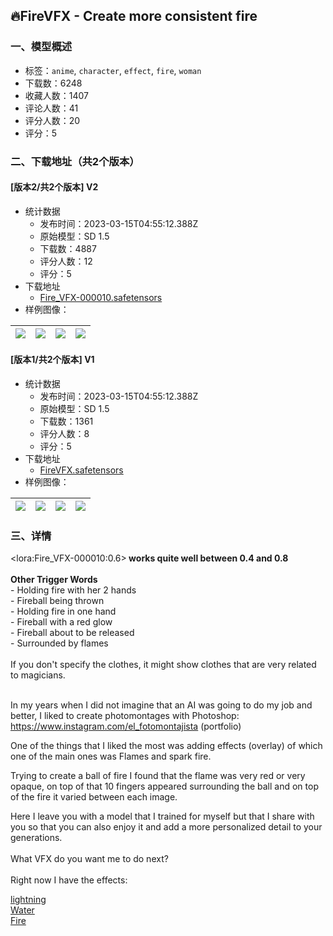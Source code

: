 ## 🔥FireVFX - Create more consistent fire
### 一、模型概述

- 标签：`anime`, `character`, `effect`, `fire`, `woman`
- 下载数：6248
- 收藏人数：1407
- 评论人数：41
- 评分人数：20
- 评分：5

### 二、下载地址（共2个版本）

#### [版本2/共2个版本] V2

- 统计数据
  - 发布时间：2023-03-15T04:55:12.388Z
  - 原始模型：SD 1.5
  - 下载数：4887
  - 评分人数：12
  - 评分：5
- 下载地址
  - [Fire_VFX-000010.safetensors](https://civitai.com/api/download/models/23343)
- 样例图像：

| <img src="https://image.civitai.com/xG1nkqKTMzGDvpLrqFT7WA/75a6a112-b981-4c83-9c06-1bc5c4cb0a00/width=450/253215.jpeg" /> | <img src="https://image.civitai.com/xG1nkqKTMzGDvpLrqFT7WA/68f89db9-29bc-407b-b469-377260778e00/width=450/253828.jpeg" /> | <img src="https://image.civitai.com/xG1nkqKTMzGDvpLrqFT7WA/96031dd2-c8b2-4c51-7beb-8261ffc2b300/width=450/253214.jpeg" /> | <img src="https://image.civitai.com/xG1nkqKTMzGDvpLrqFT7WA/bab3ea70-da89-45bc-04a6-dbdf8c180e00/width=450/253212.jpeg" /> |
| ---- | ---- | ---- | ---- |

#### [版本1/共2个版本] V1

- 统计数据
  - 发布时间：2023-03-15T04:55:12.388Z
  - 原始模型：SD 1.5
  - 下载数：1361
  - 评分人数：8
  - 评分：5
- 下载地址
  - [FireVFX.safetensors](https://civitai.com/api/download/models/10694)
- 样例图像：

| <img src="https://image.civitai.com/xG1nkqKTMzGDvpLrqFT7WA/819d08fb-ad30-48fa-c248-b1b8dda8b600/width=450/103665.jpeg" /> | <img src="https://image.civitai.com/xG1nkqKTMzGDvpLrqFT7WA/2abecd43-a196-454b-1e5d-2ace2596ef00/width=450/103673.jpeg" /> | <img src="https://image.civitai.com/xG1nkqKTMzGDvpLrqFT7WA/fb0b59b7-c331-4a2e-78c9-5a7b34e04d00/width=450/103672.jpeg" /> | <img src="https://image.civitai.com/xG1nkqKTMzGDvpLrqFT7WA/4334ee37-3893-40ca-c428-8ca313ac6c00/width=450/103671.jpeg" /> |
| ---- | ---- | ---- | ---- |


### 三、详情
<p>&lt;lora:Fire_VFX-000010:0.6&gt;<strong> works quite well between 0.4 and 0.8</strong><br /><br /><strong>Other Trigger Words</strong><br />- Holding fire with her 2 hands<br />- Fireball being thrown<br />- Holding fire in one hand<br />- Fireball with a red glow<br />- Fireball about to be released<br />- Surrounded by flames<br /><br />If you don't specify the clothes, it might show clothes that are very related to magicians.</p><p><br />In my years when I did not imagine that an AI was going to do my job and better, I liked to create photomontages with Photoshop: <a target="_blank" rel="ugc" href="https://www.instagram.com/el_fotomontajista">https://www.instagram.com/el_fotomontajista</a> (portfolio)</p><p>One of the things that I liked the most was adding effects (overlay) of which one of the main ones was Flames and spark fire.</p><p>Trying to create a ball of fire I found that the flame was very red or very opaque, on top of that 10 fingers appeared surrounding the ball and on top of the fire it varied between each image.</p><p>Here I leave you with a model that I trained for myself but that I share with you so that you can also enjoy it and add a more personalized detail to your generations.<br /><br />What VFX do you want me to do next?<br /><br />Right now I have the effects:</p><p><a target="_blank" rel="ugc" href="https://civitai.com/models/10222/lightningvfx-create-more-consistent-lightning">lightning</a><br /><a target="_blank" rel="ugc" href="https://civitai.com/models/10750/watervfx-create-more-consistent-water-wip">Water</a><br /><a target="_blank" rel="ugc" href="https://civitai.com/models/9049/firevfx-create-more-consistent-fire">Fire</a></p>